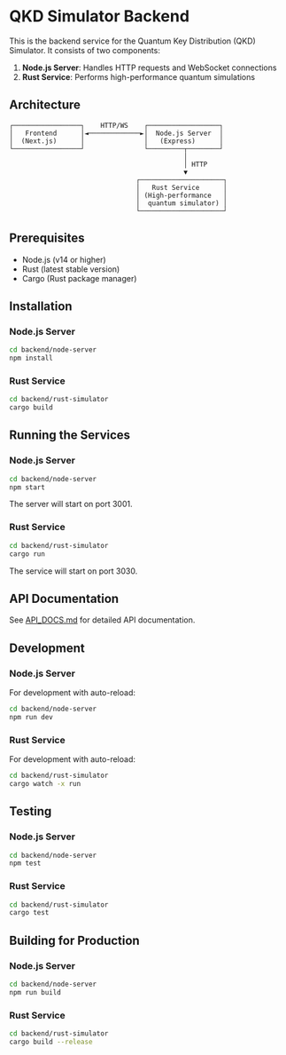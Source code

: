 # QKD Simulator Backend

This is the backend service for the Quantum Key Distribution (QKD) Simulator. It consists of two components:

1. **Node.js Server**: Handles HTTP requests and WebSocket connections
2. **Rust Service**: Performs high-performance quantum simulations

## Architecture

```
┌─────────────────┐    HTTP/WS    ┌──────────────────┐
│   Frontend      │◄─────────────►│  Node.js Server  │
│  (Next.js)      │               │   (Express)      │
└─────────────────┘               └─────────┬────────┘
                                            │
                                            │ HTTP
                                            ▼
                                ┌─────────────────────┐
                                │   Rust Service      │
                                │ (High-performance   │
                                │  quantum simulator) │
                                └─────────────────────┘
```

## Prerequisites

- Node.js (v14 or higher)
- Rust (latest stable version)
- Cargo (Rust package manager)

## Installation

### Node.js Server

```bash
cd backend/node-server
npm install
```

### Rust Service

```bash
cd backend/rust-simulator
cargo build
```

## Running the Services

### Node.js Server

```bash
cd backend/node-server
npm start
```

The server will start on port 3001.

### Rust Service

```bash
cd backend/rust-simulator
cargo run
```

The service will start on port 3030.

## API Documentation

See [API_DOCS.md](API_DOCS.md) for detailed API documentation.

## Development

### Node.js Server

For development with auto-reload:
```bash
cd backend/node-server
npm run dev
```

### Rust Service

For development with auto-reload:
```bash
cd backend/rust-simulator
cargo watch -x run
```

## Testing

### Node.js Server

```bash
cd backend/node-server
npm test
```

### Rust Service

```bash
cd backend/rust-simulator
cargo test
```

## Building for Production

### Node.js Server

```bash
cd backend/node-server
npm run build
```

### Rust Service

```bash
cd backend/rust-simulator
cargo build --release
```